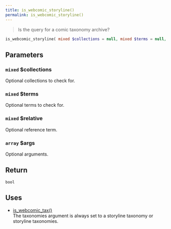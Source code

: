 ```yaml
---
title: is_webcomic_storyline()
permalink: is_webcomic_storyline()
---
```


> Is the query for a comic taxonomy archive?

```php
is_webcomic_storyline( mixed $collections = null, mixed $terms = null, mixed $relative = null, array $args = [] ) : bool
```

## Parameters

### `mixed` $collections
Optional collections to check for.

### `mixed` $terms
Optional terms to check for.

### `mixed` $relative
Optional reference term.

### `array` $args
Optional arguments.

## Return

`bool`

## Uses
- [is_webcomic_tax()](is_webcomic_tax())  
The taxonomies argument is always set to a storyline
taxonomy or storyline taxonomies.
